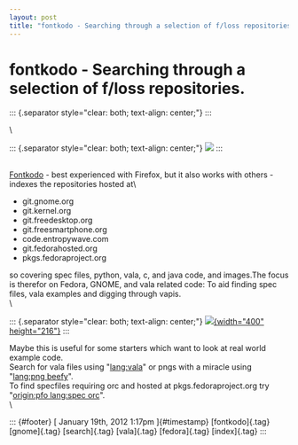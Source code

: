 ```yaml
---
layout: post
title: "fontkodo - Searching through a selection of f/loss repositories."
---
```



fontkodo - Searching through a selection of f/loss repositories.
================================================================

::: {.separator style="clear: both; text-align: center;"}
:::

\

::: {.separator style="clear: both; text-align: center;"}
[![](http://static1.robohash.com/fontkodo)](http://static1.robohash.com/fontkodo)
:::

\
[Fontkodo](http://www.fontkodo.org/search/) - best experienced with
Firefox, but it also works with others - indexes the repositories hosted
at\

-   git.gnome.org
-   git.kernel.org
-   git.freedesktop.org
-   git.freesmartphone.org
-   code.entropywave.com
-   git.fedorahosted.org
-   pkgs.fedoraproject.org 

so covering spec files, python, vala, c, and java code, and images.The
focus is therefor on Fedora, GNOME, and vala related code: To aid
finding spec files, vala examples and digging through vapis.\
\

::: {.separator style="clear: both; text-align: center;"}
[![](http://2.bp.blogspot.com/-U2pmLBtaox0/Txfyn566brI/AAAAAAAAAH8/1SHlIfu-52I/s400/Bildschirmfoto+am+2012-01-19+11%253A23%253A03.png){width="400"
height="216"}](http://2.bp.blogspot.com/-U2pmLBtaox0/Txfyn566brI/AAAAAAAAAH8/1SHlIfu-52I/s1600/Bildschirmfoto+am+2012-01-19+11%253A23%253A03.png)
:::

Maybe this is useful for some starters which want to look at real world
example code.\
Search for vala files using
"[lang:vala](http://www.fontkodo.org/search/?q=lang:vala)" or pngs with
a miracle using "[lang:png
beefy](http://www.fontkodo.org/search/?q=lang:png+beefy)".\
To find specfiles requiring orc and hosted at pkgs.fedoraproject.org try
"[origin:pfo lang:spec
orc](http://www.fontkodo.org/search/?q=origin:pfo+lang:spec+orc)".\
\

::: {#footer}
[ January 19th, 2012 1:17pm ]{#timestamp} [fontkodo]{.tag} [gnome]{.tag}
[search]{.tag} [vala]{.tag} [fedora]{.tag} [index]{.tag}
:::

